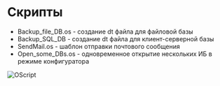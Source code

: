 # Скрипты

* Backup_file_DB.os - создание dt файла для файловой базы
* Backup_SQL_DB - создание dt файла для клиент-серверной базы
* SendMail.os - шаблон отправки почтового сообщения
* Open_some_DBs.os - одновременное открытие нескольких ИБ в режиме конфигуратора

![OScript](https://img.shields.io/badge/-OScript-yellow)
    
